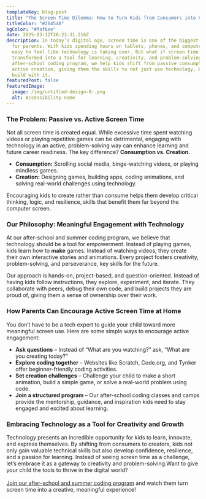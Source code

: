 ```yaml
---
templateKey: blog-post
title: "The Screen Time Dilemma: How to Turn Kids from Consumers into Creators"
titleColor: "#264548"
bgColor: "#faf6ee"
date: 2025-03-12T20:23:31.216Z
description: In today’s digital age, screen time is one of the biggest concerns
  for parents. With kids spending hours on tablets, phones, and computers, it’s
  easy to feel like technology is taking over. But what if screen time could be
  transformed into a tool for learning, creativity, and problem-solving? At our
  after-school coding program, we help kids shift from passive consumption to
  active creation, giving them the skills to not just use technology, but to
  build with it.
featuredPost: false
featuredImage:
  image: /img/untitled-design-8-.png
  alt: Accessibility name
---
```

### The Problem: Passive vs. Active Screen Time

Not all screen time is created equal. While excessive time spent watching videos or playing repetitive games can be detrimental, engaging with technology in an active, problem-solving way can enhance learning and future career readiness. The key difference? **Consumption vs. Creation.**

* **Consumption:** Scrolling social media, binge-watching videos, or playing mindless games.
* **Creation:** Designing games, building apps, coding animations, and solving real-world challenges using technology.

Encouraging kids to create rather than consume helps them develop critical thinking, logic, and resilience, skills that benefit them far beyond the computer screen.

### Our Philosophy: Meaningful Engagement with Technology

At our after-school and summer coding program, we believe that technology should be a tool for empowerment. Instead of playing games, kids learn how to **make** games. Instead of watching videos, they create their own interactive stories and animations. Every project fosters creativity, problem-solving, and perseverance, key skills for the future. 

Our approach is hands-on, project-based, and question-oriented. Instead of having kids follow instructions, they explore, experiment, and iterate. They collaborate with peers, debug their own code, and build projects they are proud of, giving them a sense of ownership over their work.

### How Parents Can Encourage Active Screen Time at Home

You don’t have to be a tech expert to guide your child toward more meaningful screen use. Here are some simple ways to encourage active engagement:

* **Ask questions** – Instead of “What are you watching?” ask, “What are you creating today?”
* **Explore coding together** – Websites like Scratch, Code.org, and Tynker offer beginner-friendly coding activities.
* **Set creation challenges** – Challenge your child to make a short animation, build a simple game, or solve a real-world problem using code.
* **Join a structured program** – Our after-school coding classes and camps provide the mentorship, guidance, and inspiration kids need to stay engaged and excited about learning.

### Embracing Technology as a Tool for Creativity and Growth

Technology presents an incredible opportunity for kids to learn, innovate, and express themselves. By shifting from consumers to creators, kids not only gain valuable technical skills but also develop confidence, resilience, and a passion for learning. Instead of seeing screen time as a challenge, let’s embrace it as a gateway to creativity and problem-solving.Want to give your child the tools to thrive in the digital world? \
\
[Join our after-school and summer coding program](/classes) and watch them turn screen time into a creative, meaningful experience!